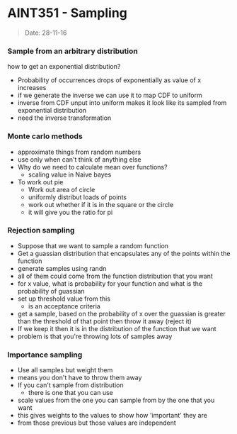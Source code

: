 # AINT351 - Sampling
> Date: 28-11-16

### Sample from an arbitrary distribution

how to get an exponential distribution?
- Probability of occurrences drops of exponentially as value of x increases
- if we generate the inverse we can use it to map CDF to uniform
- inverse from CDF unput into uniform makes it look like its sampled from exponential distribution
- need the inverse transformation

### Monte carlo methods

- approximate things from random numbers
- use only when can't think of anything else
- Why do we need to calculate mean over functions?
    - scaling value in Naive bayes
- To work out pie
    - Work out area of circle
    - uniformly distribut loads of points
    - work out whether if it is in the square or the circle
    - it will give you the ratio for pi

### Rejection sampling

- Suppose that we want to sample a random function
- Get a guassian distribution that encapsulates any of the points within the function
- generate samples using randn
- all of them could come from the function distribution that you want
- for x value, what is probability for your function and what is the probability of guassian
- set up threshold value from this
    - is an acceptance criteria
- get a sample, based on the probability of x over the guassian is greater than the threshold of that point then throw it away (reject it)
- If we keep it then it is in the distribution of the function that we want
- problem is that you're throwing lots of samples away

### Importance sampling

- Use all samples but weight them
- means you don't have to throw them away
- If you can't sample from distribution
    - there is one that you can use
- scale values from the one you can sample from by the one that you want
- this gives weights to the values to show how 'important' they are
- from those previous but those values are independent
